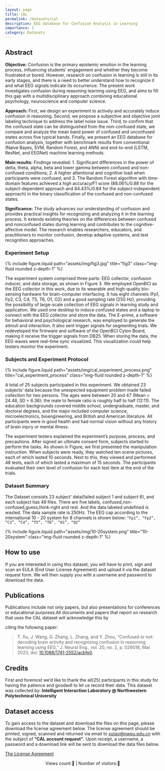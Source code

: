 ```yaml
---
layout: page
title: CAL
permalink: /datasets/cal
description: EEG database for Confusion Analysis in Learning
importance: 1
category: Datasets
---
```


## Abstract

**Objective:** Confusion is the primary epistemic emotion in the learning process, influencing students’ engagement and whether they become frustrated or bored. However, research on confusion in learning is still in its early stages, and there is a need to better understand how to recognize it and what EEG signals indicate its occurrence. The present work investigates confusion during reasoning learning using EEG, and aims to fill this gap with a multidisciplinary approach combining educational psychology, neuroscience and computer science.

**Approach:** First, we design an experiment to actively and accurately induce confusion in reasoning. Second, we propose a subjective and objective joint labeling technique to address the label noise issue. Third, to confirm that the confused state can be distinguished from the non-confused state, we compare and analyze the mean band power of confused and unconfused states across five typical bands. Finally, we present an EEG database for confusion analysis, together with benchmark results from conventional (Naive Bayes, SVM, Random Forest, and ANN) and end-to-end (LSTM, ResNet, and EEGNet) machine learning methods.

**Main results:** Findings revealed: 1. Significant differences in the power of delta, theta, alpha, beta and lower gamma between confused and non-confused conditions; 2. A higher attentional and cognitive load when participants were confused; and 3. The Random Forest algorithm with time-domain features achieved a high accuracy/F1 score (88.06%/0.88 for the subject-dependent approach and 84.43%/0.84 for the subject-independent approach) in the binary classification of the confused and non-confused states.

**Significance:** The study advances our understanding of confusion and provides practical insights for recognizing and analyzing it in the learning process. It extends existing theories on the differences between confused and nonconfused states during learning and contributes to the cognitive-affective model. The research enables researchers, educators, and practitioners to monitor confusion, develop adaptive systems, and test recognition approaches.

### Experiment Setup

<div class="row justify-content-sm-center">
    <div class="col-sm-10 mt-3 mt-md-0">
        {% include figure.liquid path="assets/img/fig3.jpg" title="fig3" class="img-fluid rounded z-depth-1" %}
    </div>
</div>

The experiment system comprised three parts: EEG collector, confusion inducer, and data storage, as shown in Figure 3. We employed OpenBCI as the EEG collector in this work, due to its wearable and high-quality bio-sensing hardware for brain-computer interfacing. It has eight channels (Fp1, Fp2, C3, C4, T5, T6, O1, O2) and a good sampling rate (250 Hz), providing the possibility of large-scale collection of EEG signals in learning study and application. We used one desktop to induce confused states and a laptop to connect with the EEG collector and store the data. The E-prime, a software for behavioral and psychological research, was employed to generate the stimuli and interaction. It also sent trigger signals for segmenting trials. We redeveloped the firmware and software of the OpenBCI Cyton Board, making it receive the trigger signals from DB25. When storing the data, the EEG waves were real-time sync visualized. This visualization could help testers monitor the experiment.

### Subjects and Experiment Protocol

<div class="row justify-content-sm-center">
    <div class="col-sm-10 mt-3 mt-md-0">
        {% include figure.liquid path="assets/img/cal_experiment_process.png" title="cal_experiment_process" class="img-fluid rounded z-depth-1" %}
    </div>
</div>

A total of 25 subjects participated in this experiment. We obtained 23 subjects’ data because the unexpected equipment problem made failed collection for two persons. The ages were between 20 and 47 (Mean = 24.48, SD = 6.36); the male to female ratio is roughly half to half (12:11). The education backgrounds covered middle school, undergraduate, master, and doctoral degrees, and the major included computer science, microelectronics, bioengineering, and British and American literature. All participants were in good health and had normal vision without any history of brain injury or mental illness.

The experiment testers explained the experiment’s purpose, process, and precautions. After signed an ultimate consent form, subjects started to perform the tasks. As shown in Figure, we first presented the manipulation instruction. When subjects were ready, they watched ten scene pictures, each of which lasted 10 seconds. Next to this, they viewed and performed 48 tests, each of which lasted a maximum of 15 seconds. The participants evaluated their own level of confusion for each test item at the end of the trials.

### Dataset Summary

The Dataset consists 23 subject’ data(failed subject 1 and subject 6), and each subject has 49 files. There are five labels, confused,non-confused,guess,think-right and rest. And the data labeled undefined is wasted. The data sample rate is 250Hz. The EEG cap according to the international 10 - 20 system for 8 channels is shown below: `“Fp1”, “Fp2”, “C3”, “C4”, “T5”, “T6”, “O1”, “O2”`

<div class="row justify-content-sm-center">
    <div class="col-sm-10 mt-3 mt-md-0">
        {% include figure.liquid path="assets/img/10-20system.png" title="10-20system" class="img-fluid rounded z-depth-1" %}
    </div>
</div>

## How to use

If you are interested in using this dataset, you will have to print, sign and scan an EULA (End User License Agreement) and upload it via the dataset request form. We will then supply you with a username and password to download the data.

## Publications

Publications include not only papers, but also presentations for conferences or educational purposes.All documents and papers that report on research that uses the CAL dataset will acknowledge this by

citing the following paper:

> T. Xu, J. Wang, G. Zhang, L. Zhang, and Y. Zhou, “Confused or not: decoding brain activity and recognizing confusion in reasoning learning using EEG,” J. Neural Eng., vol. 20, no. 2, p. 026018, Mar. 2023, doi: [10.1088/1741-2552/acbfe0](https://doi.org/10.1088/1741-2552/acbfe0).

## Credits

First and foremost we’d like to thank the all(25) participants in this study for having the patience and goodwill to let us record their data. This dataset was collected by: **Intelligent Interaction Laboratory @ Northwestern Polytechnical University**

## Dataset access

To gain access to the dataset and download the files on this page, please download the license agreement below. The license agreement should be printed, signed, scanned and returned via email to <a href="mailto:xutao@nwpu.edu.cn">xutao@nwpu.edu.cn</a> with the subject of **“CAL account request”**. Upon receipt, a username, a password and a download link will be sent to download the data files below.

[The License Agreement](/assets/pdf/cal_license.pdf)

<!-- 引入不蒜子计数 -->
<script async src="//busuanzi.ibruce.info/busuanzi/2.3/busuanzi.pure.mini.js"></script>

<center>
        Views count:<span id="busuanzi_value_site_pv"><i class="fa fa-spinner fa-spin"></i></span>👀 | Number of visitors:<span id="busuanzi_value_site_uv"><i class="fa fa-spinner fa-spin"></i></span>👦
</center>
